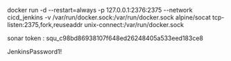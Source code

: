 docker run -d --restart=always -p 127.0.0.1:2376:2375 --network cicd_jenkins -v /var/run/docker.sock:/var/run/docker.sock alpine/socat tcp-listen:2375,fork,reuseaddr unix-connect:/var/run/docker.sock

sonar token : squ_c98bd86938107f648ed26248405a533eed183ce8

JenkinsPassword1!